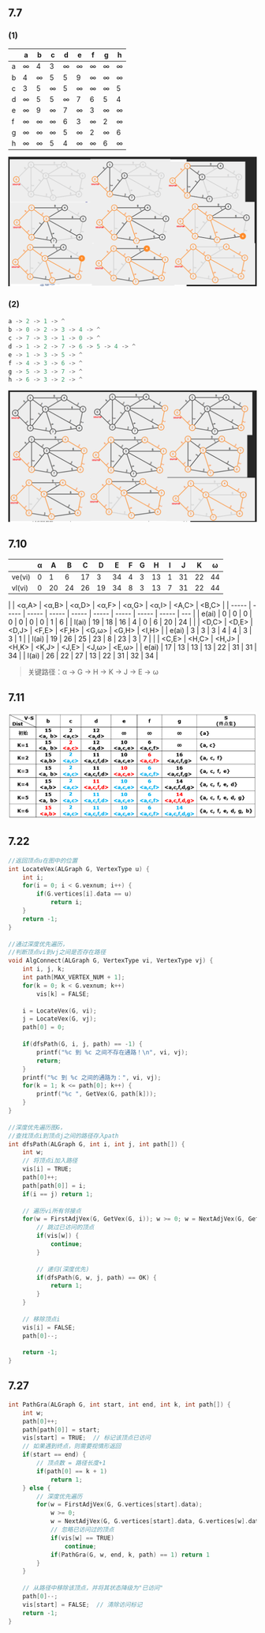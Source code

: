 ## 7.7

### (1)

|     | a   | b   | c   | d   | e   | f   | g   | h   |
| --- | --- | --- | --- | --- | --- | --- | --- | --- |
| a   | ∞   | 4   | 3   | ∞   | ∞   | ∞   | ∞   | ∞   |
| b   | 4   | ∞   | 5   | 5   | 9   | ∞   | ∞   | ∞   |
| c   | 3   | 5   | ∞   | 5   | ∞   | ∞   | ∞   | 5   |
| d   | ∞   | 5   | 5   | ∞   | 7   | 6   | 5   | 4   |
| e   | ∞   | 9   | ∞   | 7   | ∞   | 3   | ∞   | ∞   |
| f   | ∞   | ∞   | ∞   | 6   | 3   | ∞   | 2   | ∞   |
| g   | ∞   | ∞   | ∞   | 5   | ∞   | 2   | ∞   | 6   |
| h   | ∞   | ∞   | 5   | 4   | ∞   | ∞   | 6   | ∞   |

![普利姆算法最小生成树](2020-12-10-22-54-34.png)

### (2)

```c
a -> 2 -> 1 -> ^
b -> 0 -> 2 -> 3 -> 4 -> ^
c -> 7 -> 3 -> 1 -> 0 -> ^
d -> 1 -> 2 -> 7 -> 6 -> 5 -> 4 -> ^
e -> 1 -> 3 -> 5 -> ^
f -> 4 -> 3 -> 6 -> ^
g -> 5 -> 3 -> 7 -> ^
h -> 6 -> 3 -> 2 -> ^
```

![克鲁斯卡算法最小生成树](2020-12-10-23-02-51.png)

## 7.10

|        | α   | A   | B   | C   | D   | E   | F   | G   | H   | I   | J   | K   | ω   |
| ------ | --- | --- | --- | --- | --- | --- | --- | --- | --- | --- | --- | --- | --- |
| ve(vi) | 0   | 1   | 6   | 17  | 3   | 34  | 4   | 3   | 13  | 1   | 31  | 22  | 44  |
| vl(vi) | 0   | 20  | 24  | 26  | 19  | 34  | 8   | 3   | 13  | 7   | 31  | 22  | 44  |

|       | <α,A> | <α,B> | <α,D> | <α,F> | <α,G> | <α,I> | <A,C> | <B,C> |
| ----- | ----- | ----- | ----- | ----- | ----- | ----- | ----- | ----- | --- |
| e(ai) | 0     | 0     | 0     | 0     | 0     | 0     | 0     | 1     | 6   |
| l(ai) | 19    | 18    | 16    | 4     | 0     | 6     | 20    | 24    |
|       | <D,C> | <D,E> | <D,J> | <F,E> | <F,H> | <G,ω> | <G,H> | <I,H> |
| e(ai) | 3     | 3     | 3     | 4     | 4     | 3     | 3     | 1     |
| l(ai) | 19    | 26    | 25    | 23    | 8     | 23    | 3     | 7     |
|       | <C,E> | <H,C> | <H,J> | <H,K> | <K,J> | <J,E> | <J,ω> | <E,ω> |
| e(ai) | 17    | 13    | 13    | 13    | 22    | 31    | 31    | 34    |
| l(ai) | 26    | 22    | 27    | 13    | 22    | 31    | 32    | 34    |

> 关键路径：α -> G -> H -> K -> J -> E -> ω

## 7.11

![计算过程](2020-12-10-23-12-52.png)

## 7.22

```cpp
//返回顶点u在图中的位置
int LocateVex(ALGraph G, VertexType u) {
    int i;
    for(i = 0; i < G.vexnum; i++) {
        if(G.vertices[i].data == u)
            return i;
    }
    return -1;
}

//通过深度优先遍历，
//判断顶点vi到vj之间是否存在路径
void AlgConnect(ALGraph G, VertexType vi, VertexType vj) {
    int i, j, k;
    int path[MAX_VERTEX_NUM + 1];
    for(k = 0; k < G.vexnum; k++)
        vis[k] = FALSE;

    i = LocateVex(G, vi);
    j = LocateVex(G, vj);
    path[0] = 0;

    if(dfsPath(G, i, j, path) == -1) {
        printf("%c 到 %c 之间不存在通路！\n", vi, vj);
        return;
    }
    printf("%c 到 %c 之间的通路为：", vi, vj);
    for(k = 1; k <= path[0]; k++) {
        printf("%c ", GetVex(G, path[k]));
    }
}

//深度优先遍历图G，
//查找顶点i到顶点j之间的路径存入path
int dfsPath(ALGraph G, int i, int j, int path[]) {
    int w;
    // 将顶点i加入路径
    vis[i] = TRUE;
    path[0]++;
    path[path[0]] = i;
    if(i == j) return 1;

    // 遍历vi所有邻接点
    for(w = FirstAdjVex(G, GetVex(G, i)); w >= 0; w = NextAdjVex(G, GetVex(G, i),GetVex(G, w))) {
        // 跳过已访问的顶点
        if(vis[w]) {
            continue;
        }

        // 递归(深度优先)
        if(dfsPath(G, w, j, path) == OK) {
            return 1;
        }
    }

    // 移除顶点i
    vis[i] = FALSE;
    path[0]--;

    return -1;
}
```

## 7.27

```cpp
int PathGra(ALGraph G, int start, int end, int k, int path[]) {
    int w;
    path[0]++;
    path[path[0]] = start;
    vis[start] = TRUE;  // 标记该顶点已访问
    // 如果遇到终点，则需要视情形返回
    if(start == end) {
        // 顶点数 = 路径长度+1
        if(path[0] == k + 1)
            return 1;
    } else {
        // 深度优先遍历
        for(w = FirstAdjVex(G, G.vertices[start].data);
            w >= 0;
            w = NextAdjVex(G, G.vertices[start].data, G.vertices[w].data)) {
            // 忽略已访问过的顶点
            if(vis[w] == TRUE)
                continue;
            if(PathGra(G, w, end, k, path) == 1) return 1
        }
    }

    // 从路径中移除该顶点，并将其状态降级为"已访问"
    path[0]--;
    vis[start] = FALSE;  // 清除访问标记
    return -1;
}
```
